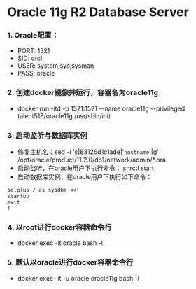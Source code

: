 # Oracle 11g R2 Database Server

### 1. Oracle配置：
  * PORT: 1521
  * SID: orcl
  * USER: system,sys,sysman
  * PASS: oracle

### 2. 创建docker镜像并运行，容器名为oracle11g
  * docker run -itd -p 1521:1521 --name oracle11g --privileged talent518/oracle11g /usr/sbin/init

### 3. 启动监听与数据库实例
  * 修复主机名：sed -i 's|83126d1c1ade|'`hostname`'|g' /opt/oracle/product/11.2.0/db1/network/admin/*.ora
  * 启动监听，在oracle用户下执行命令：lsnrctl start
  * 启动数据库实例，在oracle用户下执行如下命令：
```shell
sqlplus / as sysdba <<!
startup
exit
!
```

### 4. 以root进行docker容器命令行
  * docker exec -it oracle bash -l

### 5. 默认以oracle进行docker容器命令行
  * docker exec -it -u oracle oracle11g bash -l
